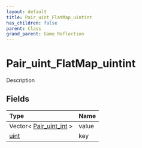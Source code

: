 ```yaml
---
layout: default
title: Pair_uint_FlatMap_uintint
has_children: false
parent: Class
grand_parent: Game Reflection
---
```

# Pair_uint_FlatMap_uintint
Description 

## Fields
| Type | Name |
|:-------------|:--------------|
| Vector< [Pair_uint_int](/game-reflection/classes/pair_uint_int.md) > | value |
| [uint](/game-reflection/components/uint.md) | key |
